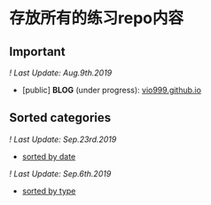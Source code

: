 # 存放所有的练习repo内容


## Important

*! Last Update: Aug.9th.2019*
- [public] **BLOG** (under progress): [vio999.github.io](https://github.com/vio999/vio999.github.io)

## Sorted categories

*! Last Update: Sep.23rd.2019*
- [sorted by date](list.md)

*! Last Update: Sep.6th.2019*
- [sorted by type](types.md)

